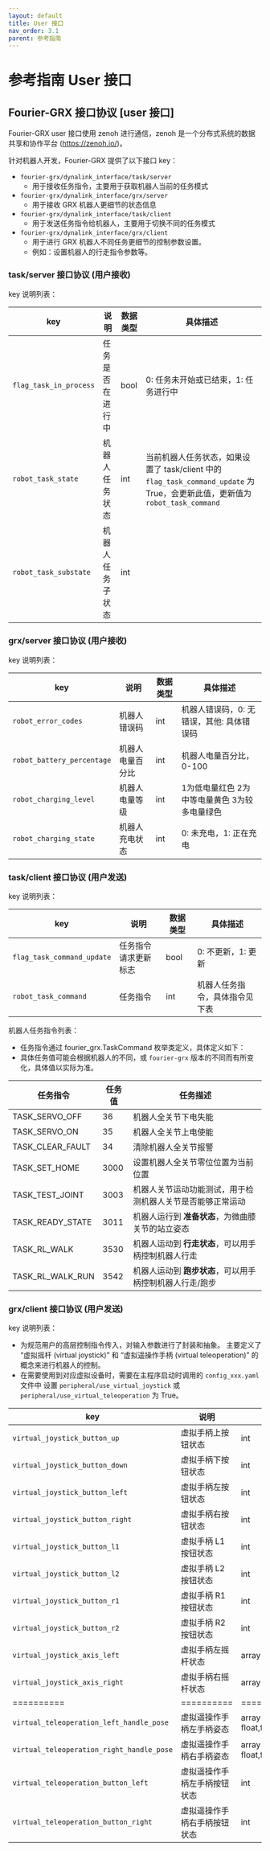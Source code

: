 ```yaml
---
layout: default
title: User 接口
nav_order: 3.1
parent: 参考指南
---
```


# 参考指南 User 接口

## Fourier-GRX 接口协议 [user 接口]

Fourier-GRX user 接口使用 zenoh 进行通信，zenoh 是一个分布式系统的数据共享和协作平台 (https://zenoh.io/)。

针对机器人开发，Fourier-GRX 提供了以下接口 key：

- `fourier-grx/dynalink_interface/task/server`
    - 用于接收任务指令，主要用于获取机器人当前的任务模式
- `fourier-grx/dynalink_interface/grx/server`
    - 用于接收 GRX 机器人更细节的状态信息
- `fourier-grx/dynalink_interface/task/client`
    - 用于发送任务指令给机器人，主要用于切换不同的任务模式
- `fourier-grx/dynalink_interface/grx/client`
    - 用于进行 GRX 机器人不同任务更细节的控制参数设置。
    - 例如：设置机器人的行走指令参数等。

### task/server 接口协议 (用户接收)

key 说明列表：

| key                    | 说明       | 数据类型 | 具体描述                                                                                             |
|------------------------|----------|------|--------------------------------------------------------------------------------------------------|
| `flag_task_in_process` | 任务是否在进行中 | bool | 0: 任务未开始或已结束，1: 任务进行中                                                                            |
| `robot_task_state`     | 机器人任务状态  | int  | 当前机器人任务状态，如果设置了 task/client 中的 `flag_task_command_update` 为 True，会更新此值，更新值为 `robot_task_command` |
| `robot_task_substate`  | 机器人任务子状态 | int  |                                                                                                  |

### grx/server 接口协议 (用户接收)

key 说明列表：

| key                        | 说明       | 数据类型 | 具体描述                      |
|----------------------------|----------|------|---------------------------|
| `robot_error_codes`        | 机器人错误码   | int  | 机器人错误码，0: 无错误，其他: 具体错误码   |
| `robot_battery_percentage` | 机器人电量百分比 | int  | 机器人电量百分比，0-100            |
| `robot_charging_level`     | 机器人电量等级  | int  | 1为低电量红色 2为中等电量黄色 3为较多电量绿色 |
| `robot_charging_state`     | 机器人充电状态  | int  | 0: 未充电，1: 正在充电            |

### task/client 接口协议 (用户发送)

key 说明列表：

| key                        | 说明         | 数据类型 | 具体描述            |
|----------------------------|------------|------|-----------------|
| `flag_task_command_update` | 任务指令请求更新标志 | bool | 0: 不更新，1: 更新    |
| `robot_task_command`       | 任务指令       | int  | 机器人任务指令，具体指令见下表 |

机器人任务指令列表：

- 任务指令通过 fourier_grx.TaskCommand 枚举类定义，具体定义如下：
- 具体任务值可能会根据机器人的不同，或 `fourier-grx` 版本的不同而有所变化，具体值以实际为准。

| 任务指令             | 任务值  | 任务描述                            |
|------------------|------|---------------------------------|
| TASK_SERVO_OFF   | 36   | 机器人全关节下电失能                      |
| TASK_SERVO_ON    | 35   | 机器人全关节上电使能                      |
| TASK_CLEAR_FAULT | 34   | 清除机器人全关节报警                      |
| TASK_SET_HOME    | 3000 | 设置机器人全关节零位位置为当前位置               |
| TASK_TEST_JOINT  | 3003 | 机器人关节运动功能测试，用于检测机器人关节是否能够正常运动   |
| TASK_READY_STATE | 3011 | 机器人运行到 **准备状态**，为微曲膝关节的站立姿态     |
| TASK_RL_WALK     | 3530 | 机器人运动到 **行走状态**，可以用手柄控制机器人行走    |
| TASK_RL_WALK_RUN | 3542 | 机器人运动到 **跑步状态**，可以用手柄控制机器人行走/跑步 |

### grx/client 接口协议 (用户发送)

key 说明列表：

- 为规范用户的高层控制指令传入，对输入参数进行了封装和抽象。
  主要定义了 “虚拟摇杆 (virtual joystick)” 和 “虚拟遥操作手柄 (virtual teleoperation)” 的概念来进行机器人的控制。
- 在需要使用到对应虚拟设备时，需要在主程序启动时调用的 `config_xxx.yaml` 文件中
  设置 `peripheral/use_virtual_joystick` 或 `peripheral/use_virtual_teleoperation` 为 True。

| key                                       | 说明             | 数据类型                                               | 具体描述             |
|-------------------------------------------|----------------|----------------------------------------------------|------------------|
| `virtual_joystick_button_up`              | 虚拟手柄上按钮状态      | int                                                | 0: 未按下，1: 按下     |
| `virtual_joystick_button_down`            | 虚拟手柄下按钮状态      | int                                                | 0: 未按下，1: 按下     |
| `virtual_joystick_button_left`            | 虚拟手柄左按钮状态      | int                                                | 0: 未按下，1: 按下     |
| `virtual_joystick_button_right`           | 虚拟手柄右按钮状态      | int                                                | 0: 未按下，1: 按下     |
| `virtual_joystick_button_l1`              | 虚拟手柄 L1 按钮状态   | int                                                | 0: 未按下，1: 按下     |
| `virtual_joystick_button_l2`              | 虚拟手柄 L2 按钮状态   | int                                                | 0: 未按下，1: 按下     |
| `virtual_joystick_button_r1`              | 虚拟手柄 R1 按钮状态   | int                                                | 0: 未按下，1: 按下     |
| `virtual_joystick_button_r2`              | 虚拟手柄 R2 按钮状态   | int                                                | 0: 未按下，1: 按下     |
| `virtual_joystick_axis_left`              | 虚拟手柄左摇杆状态      | array(int, int)                                    | 摇杆状态值范围为 [-1, 1] |
| `virtual_joystick_axis_right`             | 虚拟手柄右摇杆状态      | array(int, int)                                    | 摇杆状态值范围为 [-1, 1] |
| ==========                                | ==========     | ==========                                         | ==========       |
| `virtual_teleoperation_left_handle_pose`  | 虚拟遥操作手柄左手柄姿态   | array(float, float, float,float,float,float,float) |                  |
| `virtual_teleoperation_right_handle_pose` | 虚拟遥操作手柄右手柄姿态   | array(float, float, float,float,float,float,float) |                  |
| `virtual_teleoperation_button_left`       | 虚拟遥操作手柄左手柄按钮状态 | int                                                | 0: 未按下，1: 按下     |
| `virtual_teleoperation_button_right`      | 虚拟遥操作手柄右手柄按钮状态 | int                                                | 0: 未按下，1: 按下     |

